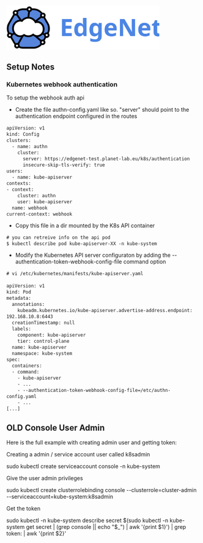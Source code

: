 <img src="https://raw.githubusercontent.com/EdgeNet-project/edgenet/master/assets/logos/edgenet_logos_2020_05_03/edgenet_logo_2020_05_03_w_text.svg" width="400">

## Setup Notes

### Kubernetes webhook authentication
To setup the webhook auth api

- Create the file authn-config.yaml like so. 
"server" should point to the authentication endpoint configured in the routes
```
apiVersion: v1
kind: Config
clusters:
  - name: authn
    cluster:
      server: https://edgenet-test.planet-lab.eu/k8s/authentication
      insecure-skip-tls-verify: true
users:
  - name: kube-apiserver
contexts:
- context:
    cluster: authn
    user: kube-apiserver
  name: webhook
current-context: webhook
```

- Copy this file in a dir mounted by the K8s API container

```
# you can retreive info on the api pod
$ kubectl describe pod kube-apiserver-XX -n kube-system

```

- Modify the Kubernetes API server configuraton by adding the
--authentication-token-webhook-config-file command option

```
# vi /etc/kubernetes/manifests/kube-apiserver.yaml

apiVersion: v1
kind: Pod
metadata:
  annotations:
    kubeadm.kubernetes.io/kube-apiserver.advertise-address.endpoint: 192.168.10.8:6443
  creationTimestamp: null
  labels:
    component: kube-apiserver
    tier: control-plane
  name: kube-apiserver
  namespace: kube-system
spec:
  containers:
  - command:
    - kube-apiserver
    - ...
    - --authentication-token-webhook-config-file=/etc/authn-config.yaml
    - ...
[...]
```


## OLD Console User Admin

Here is the full example with creating admin user and getting token:

Creating a admin / service account user called k8sadmin

sudo kubectl create serviceaccount console -n kube-system

Give the user admin privileges

sudo kubectl create clusterrolebinding console --clusterrole=cluster-admin --serviceaccount=kube-system:k8sadmin

Get the token

sudo kubectl -n kube-system describe secret $(sudo kubectl -n kube-system get secret | (grep console || echo "$_") | awk '{print $1}') | grep token: | awk '{print $2}'

